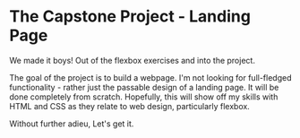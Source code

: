 # The Capstone Project - Landing Page

We made it boys! Out of the flexbox exercises and into the project.  

The goal of the project is to build a webpage. I'm not looking for full-fledged functionality - rather
just the passable design of a landing page. It will be done completely from scratch. 
Hopefully, this will show off my skills with HTML and CSS as they relate to web design, particularly flexbox. 

Without further adieu, Let's get it.